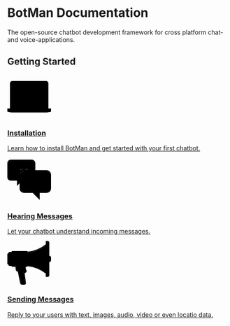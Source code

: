 # BotMan Documentation

The open-source chatbot development framework for cross platform chat- and voice-applications.

## Getting Started
<div class="pt-8 flex flex-wrap">
	<div class="w-1/2 lg:w-1/3 flex justify-center">
		<a class="shadow w-4/5 flex px-4 mr-4" href="/__version__/installation">
			<svg xmlns="http://www.w3.org/2000/svg" width="100" height="100" viewBox="0 0 100 100" class="w-1/3 pr-4 heroicon-laptop heroicon heroicons-lg">
		        <path class="heroicon-laptop-body heroicon-component-fill" fill-rule="nonzero" d="M100 77h-6V20a6 6 0 0 0-6-6H12a6 6 0 0 0-6 6v57H0v7l6.08 1.22c2.16.43 5.7.78 7.91.78h72.02c2.2 0 5.75-.35 7.91-.78L100 84v-7z"></path>
		        <path class="heroicon-laptop-screen-edge heroicon-component-accent heroicon-component-fill" d="M9 20a3 3 0 0 1 3-3h76a3 3 0 0 1 3 3v52a3 3 0 0 1-3 3H12a3 3 0 0 1-3-3V20z"></path>
		        <polygon class="heroicon-laptop-screen heroicon-component-fill" points="13 23 12 23 12 24 12 71 12 72 13 72 87 72 88 72 88 71 88 24 88 23 87 23"></polygon>
		        <path class="heroicon-shadows" d="M41.27 79h17.46A2 2 0 0 1 57 80H43a2 2 0 0 1-1.73-1zM5.2 83h89.6l-1.27.25c-2.04.41-5.45.75-7.52.75H13.99c-2.07 0-5.49-.34-7.52-.75L5.2 83z"></path>
		        <path class="heroicon-outline" fill-rule="nonzero" d="M100 77v7l-6.08 1.22c-2.16.43-5.7.78-7.91.78H13.99c-2.2 0-5.75-.35-7.91-.78L0 84v-7h6V20a6 6 0 0 1 6-6h76a6 6 0 0 1 6 6v57h6zm-2 5v-3H59.83A3 3 0 0 1 57 81H43a3 3 0 0 1-2.83-2H2v3h96zm-56.73-3c.34.6.99 1 1.73 1h14a2 2 0 0 0 1.73-1H41.27zM5.2 83l1.27.25c2.03.41 5.45.75 7.52.75h72.02c2.07 0 5.48-.34 7.52-.75L94.8 83H5.2zM8 77h84V20a4 4 0 0 0-4-4H12a4 4 0 0 0-4 4v57zm1-57a3 3 0 0 1 3-3h76a3 3 0 0 1 3 3v52a3 3 0 0 1-3 3H12a3 3 0 0 1-3-3V20zm3-2a2 2 0 0 0-2 2v52c0 1.1.9 2 2 2h76a2 2 0 0 0 2-2V20a2 2 0 0 0-2-2H12zm1 5h75v49H12V23h1zm74 1H13v47h74V24zm-35-4v1h-6v-1h6zm-7.55 36.22l-.9-.44 10-20 .9.44-10 20zm5-2l-.9-.44 6-12 .9.44-6 12z"></path>
		    </svg>
		    <div class="w-2/3">
		    	<h3 class="m-0">Installation</h3>
		    	<p>
					Learn how to install BotMan and get started with your first chatbot.
		    	</p>
		    </div>
		</a>
	</div>
	<div class="w-1/2 lg:w-1/3 flex justify-center">
		<a class="shadow w-4/5 flex px-4 mr-4" href="/__version__/installation">
			<svg xmlns="http://www.w3.org/2000/svg" width="100" height="100" viewBox="0 0 100 100" class="w-1/3 pr-4 heroicon-chat heroicon heroicons-lg">
                    <path class="heroicon-chat-bubble-back heroicon-component-accent heroicon-component-fill" d="M62 12v16H47a3 3 0 1 0-6 0h-3c-1.06 0-2.08.16-3.04.47a3 3 0 1 0-3.94 2.37A9.97 9.97 0 0 0 28 38v17.17l-4 4V50H8c-3.3 0-6-2.7-6-6V12a6 6 0 0 1 6-6h48c3.3 0 6 2.7 6 6z"></path>
                    <path class="heroicon-chat-bubble-front heroicon-component-fill" d="M90 78H72v13.17L58.83 78H37.99A8 8 0 0 1 30 70V38a8 8 0 0 1 8-8h52a8 8 0 0 1 8 8v32a8 8 0 0 1-8 8z"></path>
                    <path class="heroicon-chat-dots-back heroicon-component-fill" d="M20 30a2 2 0 1 1 0-4 2 2 0 0 1 0 4zm24-4a2 2 0 0 1 2 2h-4c0-1.1.9-2 2-2zm-10 2a2 2 0 0 1-.23.93A10 10 0 0 0 32 30a2 2 0 1 1 2-2z"></path>
                    <path class="heroicon-chat-dots-front heroicon-component-accent heroicon-component-fill" d="M51 54a3 3 0 1 1-6 0 3 3 0 0 1 6 0zm16 0a3 3 0 1 1-6 0 3 3 0 0 1 6 0zm16 0a3 3 0 1 1-6 0 3 3 0 0 1 6 0z"></path>
                    <path class="heroicon-shadows" d="M30 70a9.98 9.98 0 0 0 8 4h52a9.98 9.98 0 0 0 8-4 8 8 0 0 1-8 8H72v13.17L58.83 78H37.99A8 8 0 0 1 30 70zm-2-32v17.17l-4 4V50H8c-3.3 0-6-2.7-6-6v-.71A8 8 0 0 0 8 46h16v-8a10 10 0 0 1 10-10h4a10 10 0 0 0-10 10z"></path>
                    <path class="heroicon-outline" fill-rule="nonzero" d="M28 58l-6 6V52H8c-4.41 0-8-3.59-8-8V12a8 8 0 0 1 8-8h48c4.41 0 8 3.59 8 8v16h26a10 10 0 0 1 10 10v32a10 10 0 0 1-10 10H74v16L58 80H38a10 10 0 0 1-10-10V58zm34-46c0-3.3-2.7-6-6-6H8a6 6 0 0 0-6 6v32c0 3.3 2.7 6 6 6h16v9.17l4-4V38c0-2.81 1.16-5.35 3.02-7.16a3 3 0 1 1 3.94-2.37c.96-.3 1.98-.47 3.03-.47H41a3 3 0 1 1 6 0h15V12zM44 26a2 2 0 0 0-2 2h4a2 2 0 0 0-2-2zm-10 2a2 2 0 1 0-2 2 10 10 0 0 1 1.77-1.07A2 2 0 0 0 34 28zm56 50a8 8 0 0 0 8-8V38a8 8 0 0 0-8-8H38a8 8 0 0 0-8 8v32a8 8 0 0 0 8 8h20.83L72 91.17V78h18zM6 12c0-1.1.9-2 2-2h12v1H8a1 1 0 0 0-1 1v6H6v-6zm11 16a3 3 0 1 1 6 0 3 3 0 0 1-6 0zm3 2a2 2 0 1 0 0-4 2 2 0 0 0 0 4zm28 28a4 4 0 1 1 0-8 4 4 0 0 1 0 8zm3-4a3 3 0 1 0-6 0 3 3 0 0 0 6 0zm13 4a4 4 0 1 1 0-8 4 4 0 0 1 0 8zm3-4a3 3 0 1 0-6 0 3 3 0 0 0 6 0zm17 0a4 4 0 1 1-8 0 4 4 0 0 1 8 0zm-1 0a3 3 0 1 0-6 0 3 3 0 0 0 6 0zm7 19a3 3 0 0 0 3-3V58h1v12a4 4 0 0 1-4 4H66v-1h24zM70 34v1H38v-1h32z"></path>
                </svg>
		    <div class="w-2/3">
		    	<h3 class="m-0">Hearing Messages</h3>
		    	<p>
					Let your chatbot understand incoming messages.
		    	</p>
		    </div>
		</a>
	</div>
	<div class="w-1/2 lg:w-1/3 flex justify-center">
		<a class="shadow w-4/5 flex px-4 mr-4 flex-no-wrap" href="/__version__/installation">
			<svg xmlns="http://www.w3.org/2000/svg" width="100" height="100" viewBox="0 0 100 100" class="w-1/3 pr-4 heroicon-announcement heroicon heroicons-lg">
                    <path class="heroicon-announcement-bowl heroicon-component-fill" d="M88 9.98A82.6 82.6 0 0 1 46 26.6v28.78a82.6 82.6 0 0 1 42 16.63V9.98z"></path>
                    <path class="heroicon-announcement-front heroicon-component-accent heroicon-component-fill" d="M94 36V4a2 2 0 0 0-2-2h-2v78h2a2 2 0 0 0 2-2V46h2a2 2 0 0 0 2-2v-6a2 2 0 0 0-2-2h-2z"></path>
                    <polygon class="heroicon-announcement-middle heroicon-component-accent heroicon-component-fill" points="11 57 11 25 44 25 44 57 42 57 42 53 18 53 18.4 57"></polygon>
                    <path class="heroicon-announcement-handle heroicon-component-accent heroicon-component-fill" d="M37.55 71h2.54a2 2 0 0 0 1.86-2.74l-1.77-7.43-.18.03V55H20.21l.98 9.84c.14 1.33.63 2.31 1.37 2.9a2.9 2.9 0 0 0 1.64.6l.13.01c.25.01.52 0 .8-.06l6.05 27.4A3.1 3.1 0 0 0 34 98h4.98c1.01 0 1.65-.72 1.53-1.72L37.55 71z"></path>
                    <path class="heroicon-announcement-back heroicon-component-fill" d="M3 30H1v22h2v1a3 3 0 0 0 3 3h5V26H6a3 3 0 0 0-3 3v1z"></path>
                    <path class="heroicon-shadows" d="M46 55.4v-14a82.6 82.6 0 0 1 42 16.62v14A82.6 82.6 0 0 0 46 55.4zM26.99 74.72l-1.12-5.58c.33-.1.66-.22 1-.37l9.66-4.4.71 5.7L27 74.72zM10 31v2H8a1 1 0 1 1 0-2h2zm0 6v2H8a1 1 0 1 1 0-2h2zm0 6v2H8a1 1 0 1 1 0-2h2zm0 6v2H8a1 1 0 1 1 0-2h2zm30 8v4H20v-4h-8V41h32v16h-4zm49-16h6v37a3 3 0 0 1-3 3h-3V41z"></path>
                    <path class="heroicon-outline" fill-rule="nonzero" d="M88 0h4a4 4 0 0 1 4 4v30a4 4 0 0 1 4 4v6a4 4 0 0 1-4 4v30a4 4 0 0 1-4 4h-4v-7.45A79.62 79.62 0 0 0 46 57.4V59h-4v4l1.8 4.51A4 4 0 0 1 40.1 73h-.48l2.88 23.04A3.44 3.44 0 0 1 39 100h-5a5.09 5.09 0 0 1-4.79-3.93l-5.14-25.73c-2.58-.16-4.55-2.13-4.87-5.3L18.6 59H10v-2H6a4 4 0 0 1-4-4H0V29h2a4 4 0 0 1 4-4h4v-2h36v1.6A79.62 79.62 0 0 0 88 7.46V0zm2 2v78h2a2 2 0 0 0 2-2V4a2 2 0 0 0-2-2h-2zm6 44a2 2 0 0 0 2-2v-6a2 2 0 0 0-2-2v10zM10 27H6a2 2 0 0 0-2 2v24c0 1.1.9 2 2 2h4v-3H8a2 2 0 1 1 0-4h2v-2H8a2 2 0 1 1 0-4h2v-2H8a2 2 0 1 1 0-4h2v-2H8a2 2 0 1 1 0-4h2v-3zm0 4H8a1 1 0 1 0 0 2h2v-2zM88 9.98A82.6 82.6 0 0 1 46 26.6v28.78a82.6 82.6 0 0 1 42 16.63V9.98zm-38 20.7v-1.02a84.98 84.98 0 0 0 34-12.58v1.19a85.96 85.96 0 0 1-34 12.4zM10 37H8a1 1 0 1 0 0 2h2v-2zm0 6H8a1 1 0 1 0 0 2h2v-2zm0 6H8a1 1 0 1 0 0 2h2v-2zm-8 2h1V31H2v20zm10-26v32h2V25h-2zm3 32h3.4l-.4-4h24v4h2V25H15v32zm24.38 14h.71a2 2 0 0 0 1.86-2.74l-1.77-4.43-1.61.73.8 6.44zM24.2 68.35h.13c.64.02 1.36-.13 2.12-.48l9.95-4.52L40 61.7V55H20.21l.98 9.84c.14 1.33.63 2.31 1.37 2.9a2.9 2.9 0 0 0 1.64.6zm6.98 27.33A3.1 3.1 0 0 0 34 98h4.98c1.01 0 1.65-.72 1.53-1.72l-3.99-31.9-9.66 4.4c-.34.15-.67.28-1 .37l5.3 26.53zM23 59a1 1 0 1 1 0-2 1 1 0 0 1 0 2zm15-1a1 1 0 1 1-2 0 1 1 0 0 1 2 0z"></path>
                </svg>
		    <div class="w-2/3">
		    	<h3 class="m-0">Sending Messages</h3>
		    	<p>
					Reply to your users with text, images, audio, video or even locatio data.
		    	</p>
		    </div>
		</a>
	</div>